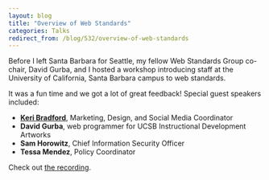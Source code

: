 ```yaml
---
layout: blog
title: "Overview of Web Standards"
categories: Talks
redirect_from: /blog/532/overview-of-web-standards
---
```


Before I left Santa Barbara for Seattle, my fellow Web Standards Group co-chair, David Gurba, and I hosted a workshop introducing staff at the University of California, Santa Barbara campus to web standards.

It was a fun time and we got a lot of great feedback! Special guest speakers included:

- **[Keri Bradford](https://twitter.com/keribradford)**, Marketing, Design, and Social Media Coordinator
- **David Gurba**, web programmer for UCSB Instructional Development Artworks
- **Sam Horowitz**, Chief Information Security Officer
- **Tessa Mendez**, Policy Coordinator

Check out [the recording](http://gauchocast.ucsb.edu/Panopto/Pages/Viewer/Default.aspx?id=03ac429a-206f-4261-a7b5-b6ba6755dfbe).
